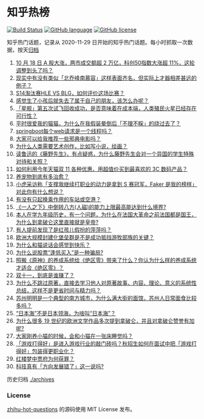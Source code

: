 # 知乎热榜
[![Build Status](https://github.com/ToWeLong/zhihu-hot-questions/workflows/CI/badge.svg)](https://github.com/ToWeLong/zhihu-hot-questions/actions)
[![GitHub language](https://img.shields.io/badge/language-golang-orange.svg)](https://golang.org/)
[![GitHub license](https://img.shields.io/github/license/ToWeLong/zhihu-hot-questions)](https://github.com/ToWeLong/zhihu-hot-questions/blob/main/LICENSE)

知乎热门话题，记录从 2020-11-29 日开始的知乎热门话题。每小时抓取一次数据，按天[归档](./archives)

<!-- BEGIN -->

1. [10 月 18 日 A 股大涨，两市成交额超 2 万亿，科创50指数大涨超 11%，这轮调整到头了吗？](https://www.zhihu.com/question/1235750246)
1. [现实中有没有类似「北乔峰南慕容」这样表面齐名，但实际上才器相差甚远的例子？](https://www.zhihu.com/question/27738577)
1. [S14淘汰赛HLE VS BLG，如何评价这场比赛？](https://www.zhihu.com/question/1289984189)
1. [感觉生了小孩后就失去了属于自己的朋友，该怎么办呢？](https://www.zhihu.com/question/869618032)
1. [「星舰」第五次试飞回收成功，是否意味着在成本端，人类殖民火星已经存在可行性？](https://www.zhihu.com/question/861667343)
1. [平时很爱我的猫猫，为什么在我假装晕倒后「不理不睬」的绕过去了？](https://www.zhihu.com/question/667976595)
1. [springboot每个web请求是一个线程吗？](https://www.zhihu.com/question/314356750)
1. [大家可以给我推荐一些邪典电影吗？](https://www.zhihu.com/question/658307653)
1. [为什么人类需要艺术创作，比如写小说，绘画？](https://www.zhihu.com/question/812573019)
1. [读鲁迅的《藤野先生》，有点疑惑，为什么藤野先生会对一个异国的学生特殊对待和关照？](https://www.zhihu.com/question/625668015)
1. [如何利用今年天猫双 11 各种优惠，用超值价买到最喜欢的 3C 数码产品？](https://www.zhihu.com/question/1170322581)
1. [养宠物到底有多治愈？](https://www.zhihu.com/question/657319736)
1. [小虎采访称「支撑我继续打职业的动力是拿到 S 赛冠军，Faker 是我的榜样」对此你有什么想说？](https://www.zhihu.com/question/1262379500)
1. [有没有只起换乘作用的车站或空港？](https://www.zhihu.com/question/902542306)
1. [《一人之下》中倒转八方(人磁)的能力上限最高能达到什么境界?](https://www.zhihu.com/question/623921570)
1. [本人在学九年级历史，有一个问题，为什么在法国大革命之前法国都是国王，为什么到拿破仑这里直接就是皇帝?](https://www.zhihu.com/question/1086097199)
1. [有人提前发现了是红孩儿假扮的萍萍吗？](https://www.zhihu.com/question/667343874)
1. [欧洲大规模封建化堡垒群是不是成功抵挡游牧部族的关键？](https://www.zhihu.com/question/514623346)
1. [为什么和猫说话会感觉到快乐？](https://www.zhihu.com/question/615903139)
1. [为什么说股票“逢低买入”是一种骗局?](https://www.zhihu.com/question/1084811379)
1. [照搬《原神》的养成系统给《绝区零》带来了什么？你认为什么样的养成系统才适合《绝区零》？](https://www.zhihu.com/question/1232962989)
1. [双十一，到底是谁赚了？](https://www.zhihu.com/question/1186144566)
1. [为什么不跳过原著，直接去学习他人对原著故事、内容、理论、意义的系统性总结，这样不是更省时间与精力吗？](https://www.zhihu.com/question/832565074)
1. [苏州明明是一个典型的南方城市，为什么满大街的面馆，苏州人日常面食比较多吗？](https://www.zhihu.com/question/659616642)
1. [“日本海”不是日本领海，为啥叫“日本海”？](https://www.zhihu.com/question/797676735)
1. [为什么很多 19 世纪的欧洲文学作品多次提到拿破仑，并且对拿破仑赞誉有加呢?](https://www.zhihu.com/question/793868163)
1. [大家刚养小猫的时候，会和小猫在一张床睡觉吗？](https://www.zhihu.com/question/668088101)
1. [「游戏打得好」是进入游戏行业的敲门砖吗？秋招生如何在面试中把「游戏打得好」包装得更职业化？](https://www.zhihu.com/question/834118826)
1. [红楼梦中贾府为何获罪？](https://www.zhihu.com/question/912749141)
1. [科技真有「方向发展错了」这一说吗?](https://www.zhihu.com/question/801888244)

<!-- END -->

历史归档 [./archives](./archives)


### License
[zhihu-hot-questions](https://github.com/towelong/zhihu-hot-questions) 的源码使用 MIT License 发布。